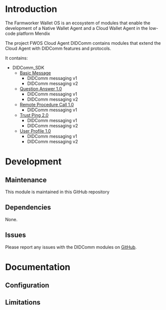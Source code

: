 # Introduction

The Farmworker Wallet OS is an ecosystem of modules that enable the development of a Native Wallet Agent and a Cloud Wallet Agent in the low-code platform Mendix

The project FWOS Cloud Agent DIDComm contains modules that extend the Cloud Agent with DIDComm features and protocols.

It contains:
- DIDComm_SDK
    - [Basic Message](https://github.com/hyperledger/aries-rfcs/tree/main/features/0095-basic-message)
        - DIDComm messaging v1
        - DIDComm messaging v2
    - [Question Answer 1.0](https://didcomm.org/question-answer/1.0/)
        - DIDComm messaging v1
        - DIDComm messaging v2
    - [Remote Procedure Call 1.0](https://didcomm.org/drpc/1.0/)
        - DIDComm messaging v1
    - [Trust Ping 2.0](https://identity.foundation/didcomm-messaging/spec/#trust-ping-protocol-20)
        - DIDComm messaging v1
        - DIDComm messaging v2
    - [User Profile 1.0](https://didcomm.org/user-profile/1.0/)
        - DIDComm messaging v1
        - DIDComm messaging v2

# Development

## Maintenance

This module is maintained in this GitHub repository

## Dependencies

None.

## Issues

Please report any issues with the DIDComm modules on [GitHub](https://github.com/Entidad/fwos-cloudagent-didcomm/issues).

# Documentation

## Configuration

## Limitations

